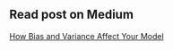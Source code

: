 ## Read post on Medium

[How Bias and Variance Affect Your Model](https://medium.com/towards-data-science/how-bias-and-variance-affect-your-model-a03b1c3dd6d1?sk=bd3337ee877266e45e2d3ddda20e769c)
